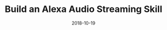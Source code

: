 ---
date: 2018-10-19
title: Build an Alexa Audio Streaming Skill
video_id: -2Q0s9o_Hd0
description: Build an audio streaming Skill for Alexa using templates.
categories:
  - Amazon-Alexa
resources:
  - name: Source code
    link: https://github.com/skilltemplates/
  - name: Dabble Lab
    link: https://dabblelab.com
type: Video
set: skill-templates
set_order: 96
---